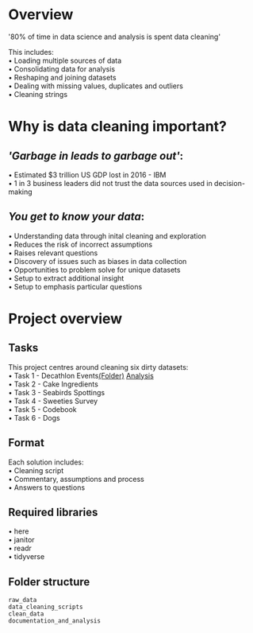 # Overview

'80% of time in data science and analysis is spent data cleaning'

This includes:</br>
• Loading multiple sources of data</br>
• Consolidating data for analysis</br>
• Reshaping and joining datasets</br>
• Dealing with missing values, duplicates and outliers</br>
• Cleaning strings


# Why is data cleaning important?

## *'Garbage in leads to garbage out'*:
• Estimated $3 trillion US GDP lost in 2016 - IBM</br>
• 1 in 3 business leaders did not trust the data sources  used in decision-making</br>


## *You get to know your data*:
• Understanding data through inital cleaning and exploration</br>
• Reduces the risk of incorrect assumptions</br>
• Raises relevant questions</br>
• Discovery of issues such as biases in data collection</br>
• Opportunities to problem solve for unique datasets</br>
• Setup to extract additional insight</br>
• Setup to emphasis particular questions</br>


# Project overview

## Tasks

This project centres around cleaning six dirty datasets:</br>
• Task 1 - Decathlon Events[(Folder)](https://github.com/ThisIsJohnnyLau/dirty_data_project/tree/master/task1)
[Analysis](https://github.com/ThisIsJohnnyLau/dirty_data_project/tree/master/task1/analysis_and_documentation/analysis.html?https://github.com/twbs/bootstrap/blob/gh-pages/2.3.2/index.html)</br>
• Task 2 - Cake Ingredients</br>
• Task 3 - Seabirds Spottings</br>
• Task 4 - Sweeties Survey</br>
• Task 5 - Codebook</br>
• Task 6 - Dogs</br>

## Format

Each solution includes:</br>
• Cleaning script</br>
• Commentary, assumptions and process</br>
• Answers to questions</br>

## Required libraries

• here</br> 
• janitor</br> 
• readr</br> 
• tidyverse</br>

## Folder structure 

```
raw_data
data_cleaning_scripts
clean_data
documentation_and_analysis
```